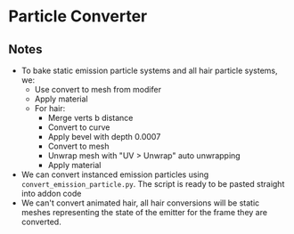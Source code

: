 # Particle Converter

## Notes
- To bake static emission particle systems and all hair particle systems, we:
  - Use convert to mesh from modifer
  - Apply material
  - For hair:
    - Merge verts b distance
    - Convert to curve
    - Apply bevel with depth 0.0007
    - Convert to mesh
    - Unwrap mesh with "UV > Unwrap" auto unwrapping
    - Apply material
- We can convert instanced emission particles using `convert_emission_particle.py`. The script is ready to be pasted straight into addon code
- We can't convert animated hair, all hair conversions will be static meshes representing the state of the emitter for the frame
  they are converted.